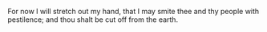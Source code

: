 For now I will stretch out my hand, that I may smite thee and thy people with pestilence; and thou shalt be cut off from the earth.
